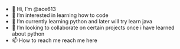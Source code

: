 - 👋 Hi, I’m @ace613
- 👀 I’m interested in learning how to code
- 🌱 I’m currently learning python and later will try learn java
- 💞️ I’m looking to collaborate on certain projects once i have learned about python
- 📫 How to reach me reach me here

<!---
ace613/ace613 is a ✨ special ✨ repository because its `README.md` (this file) appears on your GitHub profile.
You can click the Preview link to take a look at your changes.
--->

